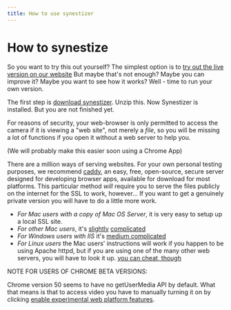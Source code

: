 ```yaml
---
title: How to use synestizer
---
```


# How to synestize

So you want to try this out yourself?
The simplest option is to [try out the live version on our website](http://synestizer.com)
But maybe that's not enough? Maybe you can improve it? Maybe you want to see how it works? Well - time to run your own version.

The first step is [download synestizer](https://github.com/synestize/synestizer/archive/master.zip).
Unzip this. Now Synestizer is installed.
But you are not finished yet.

For reasons of security, your web-browser is only permitted to access the camera if it is viewing a "web site", not merely a *file*, so you will be missing a lot of functions if you open it without a web server to help you.

(We will probably make this easier soon using a Chrome App)

There are a million ways of serving websites.
For your own personal testing purposes, we recommend [caddy](https://caddyserver.com/),
an easy, free, open-source, secure server designed for developing browser apps,
available for download for most platforms.
This particular method *will* require you to serve the files publicly on the internet for the SSL to work, however...
If you want to get a genuinely private version you will have to do a little more work.

* *For Mac users with a copy of Mac OS Server*, it is very easy to setup up a local SSL site. 
* *For other Mac users*, it's [slightly](https://certsimple.com/blog/localhost-ssl-fix) [complicated](https://gist.github.com/jonathantneal/774e4b0b3d4d739cbc53)
* *For Windows users with IIS* it's [medium complicated](http://weblogs.asp.net/scottgu/tip-trick-enabling-ssl-on-iis7-using-self-signed-certificates)
* *For Linux users* the Mac users' instructions will work if you happen to be using Apache httpd, but if you are using one of the many other web servers, you will have to look it up. [you can cheat, though](https://github.com/Daplie/localhost.daplie.com-certificates)

NOTE FOR USERS OF CHROME BETA VERSIONS:

Chrome version 50 seems to have no getUserMedia API by default. What that means is that to access video you have to manually turning it on by clicking [enable experimental web platform features](chrome://flags/#enable-experimental-web-platform-features).